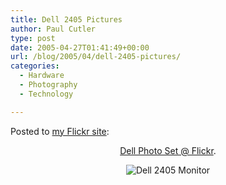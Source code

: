 ```yaml
---
title: Dell 2405 Pictures
author: Paul Cutler
type: post
date: 2005-04-27T01:41:49+00:00
url: /blog/2005/04/dell-2405-pictures/
categories:
  - Hardware
  - Photography
  - Technology

---
```

Posted to [my Flickr site][1]:
  


<center>
  </p> 
  
  <p>
    <a href="http://www.flickr.com/photos/silwenae/sets/273635/">Dell Photo Set @ Flickr</a>.
  </p>
  
  <p>
    <img src="https://i1.wp.com/photos7.flickr.com/11117233_5d9ff806c4_m.jpg?w=700" alt="Dell 2405 Monitor" data-recalc-dims="1" />
  </p>
  
  <p>
    </center>
  </p>

 [1]: http://www.flickr.com/photos/silwenae/